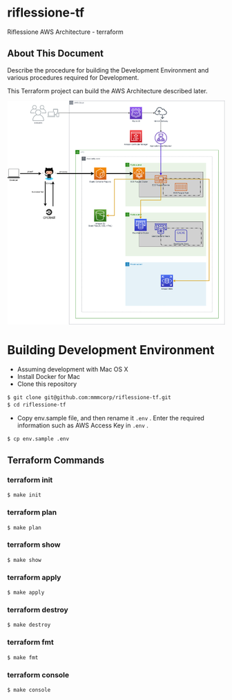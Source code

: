 # riflessione-tf
Riflessione AWS Architecture - terraform

## About This Document

Describe the procedure for building the Development Environment and various procedures required for Development.

This Terraform project can build the AWS Architecture described later.

![aws](./img/aws.png)

# Building Development Environment

- Assuming development with Mac OS X
- Install Docker for Mac
- Clone this repository

```bash
$ git clone git@github.com:mmmcorp/riflessione-tf.git
$ cd riflessione-tf
```

- Copy env.sample file, and then rename it `.env` . Enter the required information such as AWS Access Key in `.env` .

```bash
$ cp env.sample .env
```

## Terraform Commands

### terraform init

```
$ make init
```

### terraform plan

```
$ make plan
```

### terraform show

```
$ make show
```

### terraform apply

```
$ make apply
```

### terraform destroy

```
$ make destroy
```

### terraform fmt

```
$ make fmt
```

### terraform console

```
$ make console
```
